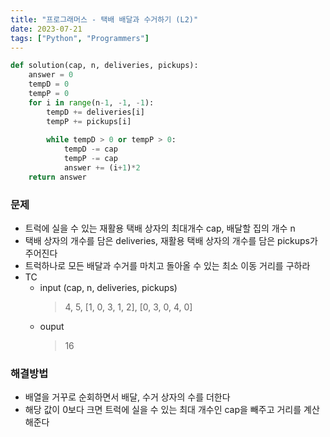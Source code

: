```yaml
---
title: "프로그래머스 - 택배 배달과 수거하기 (L2)"
date: 2023-07-21
tags: ["Python", "Programmers"]
---
```


```python
def solution(cap, n, deliveries, pickups):
    answer = 0
    tempD = 0
    tempP = 0
    for i in range(n-1, -1, -1):
        tempD += deliveries[i]
        tempP += pickups[i]
        
        while tempD > 0 or tempP > 0:
            tempD -= cap
            tempP -= cap
            answer += (i+1)*2
    return answer
```

### 문제

- 트럭에 실을 수 있는 재활용 택배 상자의 최대개수 cap, 배달할 집의 개수 n
- 택배 상자의 개수를 담은 deliveries, 재활용 택배 상자의 개수를 담은 pickups가 주어진다
- 트럭하나로 모든 배달과 수거를 마치고 돌아올 수 있는 최소 이동 거리를 구하라
- TC
  - input (cap, n, deliveries, pickups)
    > 4, 5, [1, 0, 3, 1, 2], [0, 3, 0, 4, 0]
  - ouput
    > 16 

### 해결방법

- 배열을 거꾸로 순회하면서 배달, 수거 상자의 수를 더한다
- 해당 값이 0보다 크면 트럭에 실을 수 있는 최대 개수인 cap을 빼주고 거리를 계산해준다

